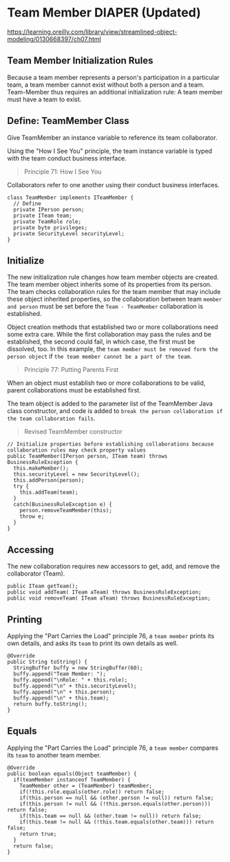 # Team Member DIAPER (Updated)

https://learning.oreilly.com/library/view/streamlined-object-modeling/0130668397/ch07.html

## Team Member Initialization Rules

Because a team member represents a person's participation in a particular team,
a team member cannot exist without both a person and a team.
Team-Member thus requires an additional initialization rule: A team member must have a team to exist.

## Define: TeamMember Class

Give TeamMember an instance variable to reference its team collaborator.

Using the "How I See You" principle, the team instance variable is typed with the team conduct business interface.

> Principle 71: How I See You

Collaborators refer to one another using their conduct business interfaces.

```
class TeamMember implements ITeamMember {
  // Define
  private IPerson person;
  private ITeam team;
  private TeamRole role;
  private byte privileges;
  private SecurityLevel securityLevel;
}
```

## Initialize

The new initialization rule changes how team member objects are created. The team member object inherits some of its properties from its person. The team checks collaboration rules for the team member that may include these object inherited properties, so the collaboration between team `member and person` must be set before the `Team - TeamMember` collaboration is established.

Object creation methods that established two or more collaborations need some extra care. While the first collaboration may pass the rules and be established, the second could fail, in which case, the first must be dissolved, too.
In this example, the `team member must be removed form the person object` if `the team member cannot be a part of the team`.

> Principle 77: Putting Parents First

When an object must establish two or more collaborations to be valid, parent collaborations must be established first.

The team object is added to the parameter list of the TeamMember Java class constructor, and code is added to `break the person collaboration if the team collaboration fails`.

> Revised TeamMember constructor

```
// Initialize properties before establishing collaborations because collaboration rules may check property values
public TeamMember(IPerson person, ITeam team) throws BusinessRuleException {
  this.makeMember();
  this.securityLevel = new SecurityLevel();
  this.addPerson(person);
  try {
    this.addTeam(team);
  }
  catch(BusinessRuleException e) {
    person.removeTeamMember(this);
    throw e;
  }
}
```

## Accessing

The new collaboration requires new accessors to get, add, and remove the collaborator (Team).

```
public ITeam getTeam();
public void addTeam( ITeam aTeam) throws BusinessRuleException;
public void removeTeam( ITeam aTeam) throws BusinessRuleException;
```

## Printing

Applying the "Part Carries the Load" principle 76, a `team member` prints its own details, and asks its `team` to print its own details as well.

```
@Override
public String toString() {
  StringBuffer buffy = new StringBuffer(60);
  buffy.append("Team Member: ");
  buffy.append("\nRole: " + this.role);
  buffy.append("\n" + this.securityLevel);
  buffy.append("\n" + this.person);
  buffy.append("\n" + this.team);
  return buffy.toString();
}
```

## Equals

Applying the "Part Carries the Load" principle 76, a `team member` compares its `team` to another team member.

```
@Override
public boolean equals(Object teamMember) {
  if(teamMember instanceof TeamMember) {
    TeamMember other = (TeamMember) teamMember;
    if(!this.role.equals(other.role)) return false;
    if(this.person == null && (other.person != null)) return false;
    if(this.person != null && (!this.person.equals(other.person))) return false;
    if(this.team == null && (other.team != null)) return false;
    if(this.team != null && (!this.team.equals(other.team))) return false;
    return true;
  }
  return false;
}
```
